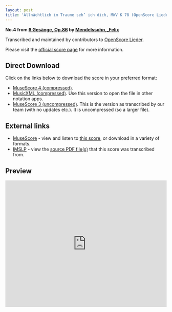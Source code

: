 ```yaml
---
layout: post
title: 'Allnächtlich im Traume seh’ ich dich, MWV K 78 (OpenScore Lieder Corpus)'
---
```


__No.4 from [6 Gesänge, Op.86](https://fourscoreandmore.org/OpenScore/Mendelssohn%2C_Felix/6_Ges%C3%A4nge%2C_Op.86/) by [Mendelssohn,_Felix](https://fourscoreandmore.org/OpenScore/Mendelssohn%2C_Felix)__

Transcribed and maintained by contributors to [OpenScore Lieder].

Please visit the [official score page] for more information.

[official score page]: https://musescore.com/openscore-lieder-corpus/scores/6994338
[OpenScore Lieder]: https://musescore.com/openscore-lieder-corpus

## Direct Download

Click on the links below to download the score in your preferred format:
- [MuseScore 4 (compressed)](https://fourscoreandmore.org/OpenScore/Mendelssohn%2C_Felix/6_Ges%C3%A4nge%2C_Op.86/4_Alln%C3%A4chtlich_im_Traume_seh%E2%80%99_ich_dich%2C_MWV_K_78.mscz).
- [MusicXML (compressed)](https://fourscoreandmore.org/OpenScore/Mendelssohn%2C_Felix/6_Ges%C3%A4nge%2C_Op.86/4_Alln%C3%A4chtlich_im_Traume_seh%E2%80%99_ich_dich%2C_MWV_K_78.mxl). Use this version to open the file in other notation apps.
- [MuseScore 3 (uncompressed)](https://raw.githubusercontent.com/OpenScore/Lieder/refs/heads/main/scores/Mendelssohn%2C_Felix/6_Ges%C3%A4nge%2C_Op.86/4_Alln%C3%A4chtlich_im_Traume_seh%E2%80%99_ich_dich%2C_MWV_K_78/lc6994338.mscx). This is the version as transcribed by our team (with no updates etc.). It is uncompressed (so a larger file).

## External links

- [MuseScore] - view and listen to [this score][MuseScore], or download in a variety of formats.
- [IMSLP] - view the [source PDF file(s)][IMSLP] that this score was transcribed from.

[MuseScore]: https://musescore.com/score/6994338
[IMSLP]: https://imslp.org/wiki/Special:ReverseLookup/09356

## Preview

<iframe width="100%" height="394" src="https://musescore.com/openscore-lieder-corpus/scores/6994338/embed" frameborder="0" allowfullscreen allow="autoplay; fullscreen"></iframe>

